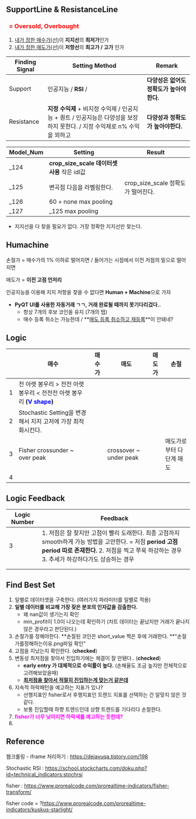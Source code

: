 ## SupportLine & ResistanceLine

### **<span style= "color:red">  = Oversold, Overbought </span>**

1. <u>내가 정한 매수가(선)</u>이 **지지선**의 **최저가**인가
2. <u>내가 정한 매도가(선)</u>이 **저항선**의 **최고가 / 고가** 인가

| Finding Signal | Setting Method                                               | Remark                                   |
| -------------- | ------------------------------------------------------------ | ---------------------------------------- |
| Support        | 인공지능 / **RSI** /                                         | **다양성은 없어도 정확도가 높아야한다.** |
| Resistance     | **지정 수익제** + 비지정 수익제 / 인공지능 + 퀀트 / 인공지능은 다양성을 보장하지 못한다.  / 지정 수익제로 n% 수익을 꾀하고 | **다양성과 정확도가 높아야한다.**        |

| Model_Num | Setting                                      | Result                             |
| --------- | -------------------------------------------- | ---------------------------------- |
| _124      | **crop_size_scale 데이터셋 사용** 작은 idl값 |                                    |
| _125      | 변곡점 다음을 라벨링한다.                    | crop_size_scale 정확도가 떨어진다. |
| _126      | 60 + none max pooling                        |                                    |
| _127      | _125 max pooling                             |                                    |

* 지지선을 다 찾을 필요가 없다. 가장 정확한 지지선만 찾는다.

  

## Humachine

손절가 = 매수가의 1% 이하로 떨어지면 / 들어가는 시점에서 이전 저점의 밑으로 떨어지면

매도가 = **이전 고점 언저리**

인공지능을 이용해 지지 저항을 찾을 수 없다면 **Human + Machine**으로 가자



* **PyQT UI를 사용한 자동거래 ㄱㄱ, 거래 완료될 때까지 못기다리겄다..** 
  * 항상 7개의 후보 코인을 유지 (7개의 탭)
  * 매수 등록 취소는 가능한데 / **<u>매도 등록 취소하고 재등록</u>**이 안돼네?



## Logic

|      | 매수                                                         | 매수가 | 매도                   | 매도가 | 손절                      |
| ---- | ------------------------------------------------------------ | ------ | ---------------------- | ------ | ------------------------- |
| 1    | 전 아랫 봉우리 > 전전 아랫 봉우리 < 전전전 아랫 봉우리 **(<span style="color:blue">V shape</span>)** |        |                        |        |                           |
| 2    | Stochastic Setting을 변경해서 지지 고저에 가장 최적화시킨다. |        |                        |        |                           |
| 3    | Fisher crossunder ~ over peak                                |        | crossover ~ under peak |        | 매도가로 부터 다단계 매도 |
| 4    |                                                              |        |                        |        |                           |



## Logic Feedback

| Logic Number | Feedback                                                     |
| ------------ | ------------------------------------------------------------ |
| 3            | 1. 저점은 잘 찾지만 고점이 빨리 도래한다. 최종 고점까지 smooth하게 가능 방법을 고안한다. = 저점 **period 고점 period 따로 존재한다.**  2. 저점을 찍고 쭈욱 하강하는 경우 3. 추세가 하강하다가도 상승하는 경우 |
|              |                                                              |
|              |                                                              |



## Find Best Set

1. 일별로 데이터셋을 구축한다. (여러가지 파라미터를 일별로 적용) 
2. **일별 데이터를 비교해 가장 잦은 분포의 인자값을 검출한다.**
   * 왜 nan값이 생기는지 확인
   * min_profit이 1.0이 나오는데 확인하기 (차트 데이터는 끝났지만 거래가 끝나지 않은 경우라고 판단된다.)
3. 손절가를 정해야한다. **손절된 코인은 short_value 찍은 후에 거래한다. **"손절가를정해하는이유.png파일 확인"
4. 고점을 지났는지 확인한다. (**checked**)
5. 변동성 최저점을 찾아서 진입하기에는 체결이 잘 안됀다.. (**checked**)
   * **early entry 가 대체적으로 수익률이 높다.** (손해율도 조금 높지만 전체적으로 고려해보았을때)
   * **<u>최저점을 찾아서 적절히 진입하는게 맞는거 같은데</u>**
6. 지속적 하락패턴을 예고하는 지표가 있나?
   * 선행지표인 fisher로서 후행지표인 트렌드 지표를 선택하는 건 알맞지 않은 것 같다.
   * 보통 진입할때 하향 트렌드인데 상향 트렌드를 기다리다 손절한다.
7. **<span style="color:magenta">fisher가 너무 낮아지면 하락세를 예고하는 듯한데?</span>**
8. 

## Reference

웹크롤링 - iframe 처리하기 : https://dejavuqa.tistory.com/198

Stochastic RSI : https://school.stockcharts.com/doku.php?id=technical_indicators:stochrsi

fisher : https://www.prorealcode.com/prorealtime-indicators/fisher-transform/

fisher code = ?https://www.prorealcode.com/prorealtime-indicators/kuskus-starlight/



